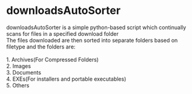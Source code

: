 # downloadsAutoSorter

downloadsAutoSorter is a simple python-based script which continually scans for files in a specified download folder </br>
The files downloaded are then sorted into separate folders based on filetype and the folders are: </br>
</br>
    1. Archives(For Compressed Folders)</br>
    2. Images</br>
    3. Documents</br>
    4. EXEs(For installers and portable executables)</br>
    5. Others

